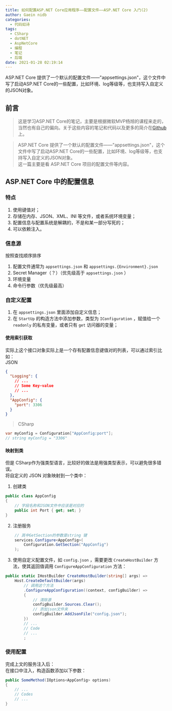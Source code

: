 ```yaml
---
title: 如何配置ASP.NET Core应用程序——配置文件——ASP.NET Core 入门(2)
author: Gaein nidb
categories:
  - 代码如诗
tags:
  - CSharp
  - dotNET
  - AspNetCore
  - 编程
  - 笔记
  - 后端
date: 2021-01-28 02:19:14
---
```


ASP.NET Core 提供了一个默认的配置文件——"appsettings.json"，这个文件中写了启动ASP.NET Core的一些配置，比如环境、log等级等，也支持写入自定义的JSON对象。

<!--more-->

## 前言

> 这是学习ASP.NET Core的笔记，主要是根据微软MVP杨旭的课程来走的，当然也有自己的偏向。关于这些内容的笔记和代码以及更多的简介在[Github](https://github.com/nidbCN/ASP.NET-Core-Note)上。

> ASP.NET Core 提供了一个默认的配置文件——"appsettings.json"，这个文件中写了启动ASP.NET Core的一些配置，比如环境、log等级等，也支持写入自定义的JSON对象。  
> 这一篇主要是看 ASP.NET Core 项目的配置文件等内容。

## ASP.NET Core 中的配置信息

### 特点

1. 使用键值对；
2. 存储在内存、JSON、XML、INI 等文件，或者系统环境变量；
3. 配置信息与配置系统是解耦的，不是和某一部分写死的；
4. 可以依赖注入。

### 信息源

按照查找顺序排序

1. 配置文件通常为 `appsettings.json` 和 `appsettings.{Environment}.json`
2. Secret Manager（？）（优先级高于 `appsettings.json` ）
3. 环境变量
4. 命令行参数（优先级最高）

### 自定义配置

1. 在 `appsettings.json` 里面添加自定义信息；
2. 在 `StartUp` 的构造方法中添加参数，类型为 `IConfiguration` ，赋值给一个 `readonly` 的私有变量，或者只有 `get` 访问器的变量；

#### 使用索引获取

实际上这个接口对象实际上是一个存有配置信息键值对的列表，可以通过索引比如：  
JSON

```json
{
  "Logging": {
    // ...
    // Some Key-value
    // ...
  },
  "AppConfig": {
    "port": 3306
  }
}
```

> CSharp

```cs
var myConfig = Configuration["AppConfig:port"];
// string myConfig = "3306"
```

#### 映射到类

但是 CSharp作为强类型语言，比较好的做法是用强类型表示，可以避免很多错误。  
将自定义的 JSON 对象映射到一个类中：

1. 创建类

```cs
public class AppConfig
{
    // 字段名称和JSON文件中应该是对应的
    public int Port { get; set; }
}
```

2. 注册服务

```cs
    // 其中GetSection的参数是string 键
    services.Configure<AppConfig>(
        Configuration.GetSection("AppConfig")
    );
```

3. 使用自定义配置文件，如 `config.json` ，需要更改 `CreateHostBuilder` 方法，使其返回值调用 `ConfigureAppConfiguration` 方法：

```cs
public static IHostBuilder CreateHostBuilder(string[] args) =>
    Host.CreateDefaultBuilder(args)
        // 调用这个方法
        .ConfigureAppConfiguration((context, configBuilder) =>
        {
            // 清除源
            configBuilder.Sources.Clear();
            // 添加json文件夹
            configBuilder.AddJsonFile("config.json");
        })
        // ...
        // Code
        // ...
        ;
```

### 使用配置

完成上文的服务注入后：  
在接口中注入，构造函数添加以下参数：

```cs
public SomeMethod(IOptions<AppConfig> options)
{
    // ...
    // Codes
    // ...
}
```
